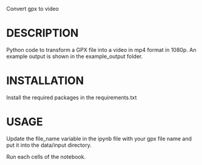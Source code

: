 Convert gpx to video

# DESCRIPTION

Python code to transform a GPX file into a video in mp4 format in 1080p. An example output is shown in the example_output folder.

# INSTALLATION

Install the required packages in the requirements.txt

# USAGE

Update the file_name variable in the ipynb file with your gpx file name and put it into the data/input directory.

Run each cells of the notebook.